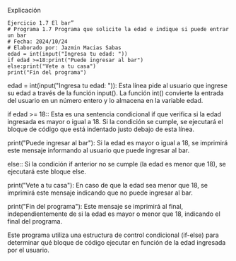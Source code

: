 Explicación
```
Ejercicio 1.7 El bar”
# Programa 1.7 Programa que solicite la edad e indique si puede entrar un bar
# Fecha: 2024/10/24
# Elaborado por: Jazmin Macias Sabas 
edad = int(input("Ingresa tu edad: "))
if edad >=18:print("Puede ingresar al bar")
else:print("Vete a tu casa")
print("Fin del programa")
```
edad = int(input("Ingresa tu edad: ")): Esta línea pide al usuario que ingrese su edad a través de la función input(). La función int() convierte la entrada del usuario en un número entero y lo almacena en la variable edad.

if edad >= 18:: Esta es una sentencia condicional if que verifica si la edad ingresada es mayor o igual a 18. Si la condición se cumple, se ejecutará el bloque de código que está indentado justo debajo de esta línea.

print("Puede ingresar al bar"): Si la edad es mayor o igual a 18, se imprimirá este mensaje informando al usuario que puede ingresar al bar.

else:: Si la condición if anterior no se cumple (la edad es menor que 18), se ejecutará este bloque else.

print("Vete a tu casa"): En caso de que la edad sea menor que 18, se imprimirá este mensaje indicando que no puede ingresar al bar.

print("Fin del programa"): Este mensaje se imprimirá al final, independientemente de si la edad es mayor o menor que 18, indicando el final del programa.

Este programa utiliza una estructura de control condicional (if-else) para determinar qué bloque de código ejecutar en función de la edad ingresada por el usuario.
